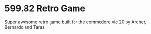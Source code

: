 # 599.82 Retro Game

Super awesome retro game built for the commodore vic 20 by Archer, Bernardo and Taras